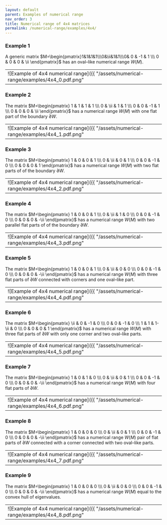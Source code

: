 ```yaml
---
layout: default
parent: Examples of numerical range
nav_order: 3
title: Numerical range of 4x4 matrices
permalink: /numerical-range/examples/4x4/
---
```

### Example 1

A generic matrix $M=\begin{pmatrix}1&1&1&1\\\0&\ii&1&1\\\0& 0 & -1 & 1 \\\ 0 & 0 & 0 & \ii \end{pmatrix}$ has an oval–like numerical
range $W (M)$. 

|                                                                            |
| --- |
| ![Example of 4x4 numerical range]({{ "/assets/numerical-range/examples/4x4_0.pdf.png" | relative_url }}) |

### Example 2

The matrix $M=\begin{pmatrix} 1 & 1 & 1 & 1 \\\ 0 & \ii & 1 & 1 \\\ 0 & 0 & -1
& 1 \\\ 0 & 0 & 0 & \ii \end{pmatrix}$ has a numerical range $W (M)$ with
one flat part of the boundary $\partial W$. 

|                                                                            |
| --- |
| ![Example of 4x4 numerical range]({{ "/assets/numerical-range/examples/4x4_1.pdf.png" | relative_url }}) |

### Example 3

The matrix $M=\begin{pmatrix} 1 & 0 & 0 & 1 \\\ 0 & \ii & 0 & 1 \\\ 0 & 0 & -1
& 0 \\\ 0 & 0 & 0 & 1 \end{pmatrix}$ has a numerical range $W (M)$ with two
flat parts of of the boundary $\partial W$. 

|                                                                            |
| --- |
| ![Example of 4x4 numerical range]({{ "/assets/numerical-range/examples/4x4_2.pdf.png" | relative_url }}) |

### Example 4

The matrix $M=\begin{pmatrix} 1 & 0 & 0 & 1 \\\ 0 & \ii & 1 & 0 \\\ 0 & 0 & -1
& 0 \\\ 0 & 0 & 0 & -\ii \end{pmatrix}$ has a numerical range $W (M)$ with
two parallel flat parts of of the boundary $\partial W$. 

|                                                                            |
| --- |
| ![Example of 4x4 numerical range]({{ "/assets/numerical-range/examples/4x4_3.pdf.png" | relative_url }}) |

### Example 5

The matrix $M=\begin{pmatrix} 1 & 0 & 0 & 1 \\\ 0 & \ii & 0 & 0 \\\ 0 & 0 & -1
& 0 \\\ 0 & 0 & 0 & -\ii \end{pmatrix}$ has a numerical range $W (M)$ with
three flat parts of $\partial W$ connected with corners and one
oval–like part. 

|                                                                            |
| --- |
| ![Example of 4x4 numerical range]({{ "/assets/numerical-range/examples/4x4_4.pdf.png" | relative_url }}) |

### Example 6

The matrix $M=\begin{pmatrix} \ii & 0 & -1 & 0 \\\ 0 & 0 & -1 & 0 \\\ 1 & 1
& 1-\ii & 0 \\\ 0 & 0 & 0 & 1 \end{pmatrix}$ has a numerical range $W (M)$
with three flat parts of $\partial W$ with only one corner and two
oval–like parts. 

|                                                                            |
| --- |
| ![Example of 4x4 numerical range]({{ "/assets/numerical-range/examples/4x4_5.pdf.png" | relative_url }}) |

### Example 7

The matrix $M=\begin{pmatrix} 1 & 0 & 1 & 0 \\\ 0 & \ii & 0 & 1 \\\ 0 & 0 & -1
& 0 \\\ 0 & 0 & 0 & -\ii \end{pmatrix}$ has a numerical range $W (M)$ with
four flat parts of $\partial W$. 

|                                                                            |
| --- |
| ![Example of 4x4 numerical range]({{ "/assets/numerical-range/examples/4x4_6.pdf.png" | relative_url }}) |

### Example 8

The matrix $M=\begin{pmatrix} 1 & 0 & 0 & 0 \\\ 0 & \ii & 0 & 1 \\\ 0 & 0 & -1
& 0 \\\ 0 & 0 & 0 & -\ii \end{pmatrix}$ has a numerical range $W (M)$ pair
of flat parts of $\partial W$ connected with a corner connected with two
oval–like parts. 

|                                                                            |
| --- |
| ![Example of 4x4 numerical range]({{ "/assets/numerical-range/examples/4x4_7.pdf.png" | relative_url }}) |

### Example 9

The matrix $M=\begin{pmatrix} 1 & 0 & 0 & 0 \\\ 0 & \ii & 0 & 0 \\\ 0 & 0 & -1
& 0 \\\ 0 & 0 & 0 & -\ii \end{pmatrix}$ has a numerical range $W (M)$ equal
to the convex hull of eigenvalues. 

|                                                                            |
| --- |
| ![Example of 4x4 numerical range]({{ "/assets/numerical-range/examples/4x4_8.pdf.png" | relative_url }}) |
